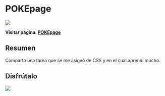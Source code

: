 # POKEpage

![](https://img.shields.io/badge/version-0.1.0-yellow)

**Visitar página: [POKEpage](https://pokepage.vercel.app/)**

## Resumen

Comparto una tarea que se me asignó de CSS y en el cual aprendí mucho.

## Disfrútalo

![](https://media.tenor.com/images/010722479ec0e746d2f44689e7753503/tenor.gif)
